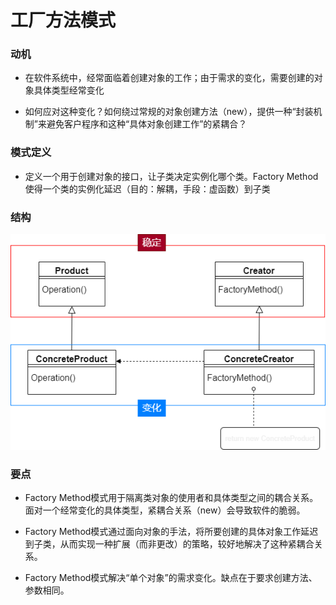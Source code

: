 # 工厂方法模式

### 动机
* 在软件系统中，经常面临着创建对象的工作；由于需求的变化，需要创建的对象具体类型经常变化

* 如何应对这种变化？如何绕过常规的对象创建方法（new），提供一种“封装机制”来避免客户程序和这种“具体对象创建工作”的紧耦合？

### 模式定义
* 定义一个用于创建对象的接口，让子类决定实例化哪个类。Factory Method使得一个类的实例化延迟（目的：解耦，手段：虚函数）到子类

### 结构
![strategy structre](./structure.png)

### 要点
* Factory Method模式用于隔离类对象的使用者和具体类型之间的耦合关系。面对一个经常变化的具体类型，紧耦合关系（new）会导致软件的脆弱。

* Factory Method模式通过面向对象的手法，将所要创建的具体对象工作延迟到子类，从而实现一种扩展（而非更改）的策略，较好地解决了这种紧耦合关系。

* Factory Method模式解决“单个对象”的需求变化。缺点在于要求创建方法、参数相同。